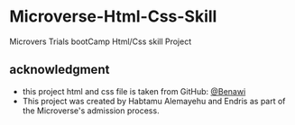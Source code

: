 # Microverse-Html-Css-Skill
Microvers Trials bootCamp Html/Css skill Project
## acknowledgment
- this project html and css file is taken from GitHub: [@Benawi](https://github.com/Benawi/Microverse-HTML-CSS-project)
- This project was created by Habtamu Alemayehu and Endris as part of the Microverse's admission process.
